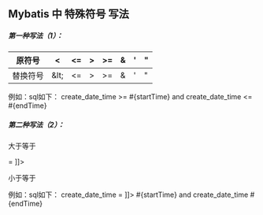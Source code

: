 ## Mybatis 中 特殊符号 写法

##### 第一种写法（1）：

|原符号  |     <    |    <=  |    >   |    >=   |    &    |    '   |     "|
|---|---|---|---|---|---|---|---|
|替换符号   | \&lt;   | &lt;=  | &gt;   | &gt;=  | &amp;  | &apos;|  &quot;|

例如：sql如下：
create_date_time &gt;= #{startTime} and  create_date_time &lt;= #{endTime}

##### 第二种写法（2）：
大于等于
<![CDATA[ >= ]]>
小于等于
<![CDATA[ <= ]]>
例如：sql如下：
create_date_time <![CDATA[ >= ]]> #{startTime} and  create_date_time <![CDATA[ <= ]]> #{endTime}
